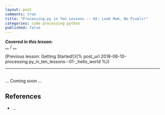```yaml
---
layout: post
comments: true
title: "Processing.py in Ten Lessons -- 02: Look Mom, No Pixels!"
categories: code processing python
published: false
---
```


***Covered in this lesson:***  
<a href="#..."><em>...</em></a> /
<a href="#..."><em>...</em></a>

[Previous lesson: Getting Started!]({% post_url 2018-06-10-processing.py_in_ten_lessons--01-_hello_world %})

---
&nbsp;  
... Coming soon ...


## References

* ...
